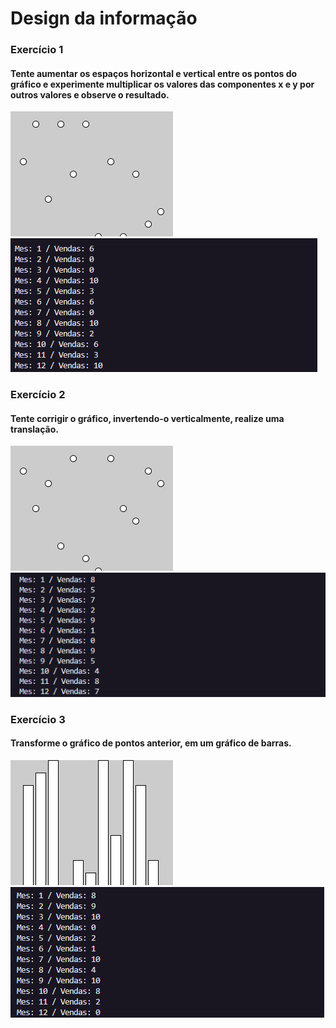 # Design da informação
### Exercício 1
#### Tente aumentar os espaços horizontal e vertical entre os pontos do gráfico e experimente multiplicar os valores das componentes x e y por outros valores e observe o resultado.
<img src="Exercicio_1/Exercicio_1.png">
<img src="Exercicio_1/Terminal.png">

### Exercício 2
#### Tente corrigir o gráfico, invertendo-o verticalmente, realize uma translação.
<img src="Exercicio_2/Exercicio_2.png">
<img src="Exercicio_2/Terminal.png">

### Exercício 3
#### Transforme o gráfico de pontos anterior, em um gráfico de barras.
<img src="Exercicio_3/Exercicio_3.png">
<img src="Exercicio_3/Terminal.png">

